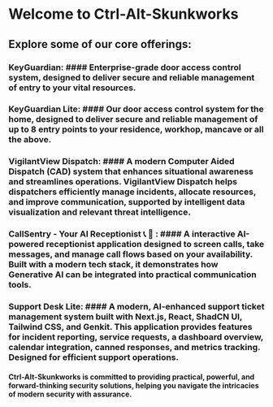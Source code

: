 # Welcome to Ctrl-Alt-Skunkworks

## Explore some of our core offerings:

### KeyGuardian: #### Enterprise-grade door access control system, designed to deliver secure and reliable management of entry to your vital resources.

### KeyGuardian Lite: #### Our door access control system for the home, designed to deliver secure and reliable management of up to 8 entry points to your residence, workhop, mancave or all the above.

### VigilantView Dispatch: #### A modern Computer Aided Dispatch (CAD) system that enhances situational awareness and streamlines operations. VigilantView Dispatch helps dispatchers efficiently manage incidents, allocate resources, and improve communication, supported by intelligent data visualization and relevant threat intelligence.

### CallSentry - Your AI Receptionist :telephone_receiver: :robot: : #### A interactive AI-powered receptionist application designed to screen calls, take messages, and manage call flows based on your availability. Built with a modern tech stack, it demonstrates how Generative AI can be integrated into practical communication tools.

### Support Desk Lite: #### A modern, AI-enhanced support ticket management system built with Next.js, React, ShadCN UI, Tailwind CSS, and Genkit. This application provides features for incident reporting, service requests, a dashboard overview, calendar integration, canned responses, and metrics tracking. Designed for efficient support operations.

#### Ctrl-Alt-Skunkworks is committed to providing practical, powerful, and forward-thinking security solutions, helping you navigate the intricacies of modern security with assurance.
